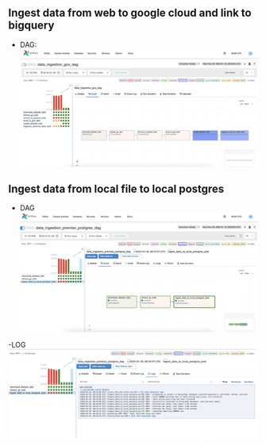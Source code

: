 
## Ingest data from web to google cloud and link to bigquery
- DAG:
![alt text](image-5.png)


## Ingest data from local file to local postgres

- DAG
![alt text](image-3.png)

-LOG
![alt text](image-4.png)

